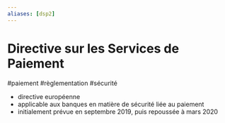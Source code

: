 ```yaml
---
aliases: [dsp2]
---
```


# Directive sur les Services de Paiement

#paiement #règlementation #sécurité

- directive européenne
- applicable aux banques en matière de sécurité liée au paiement
- initialement prévue en septembre 2019, puis repoussée à mars 2020
